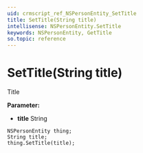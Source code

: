 ```yaml
---
uid: crmscript_ref_NSPersonEntity_SetTitle
title: SetTitle(String title)
intellisense: NSPersonEntity.SetTitle
keywords: NSPersonEntity, GetTitle
so.topic: reference
---
```


# SetTitle(String title)

Title

**Parameter:** 
* **title** String

```crmscript
NSPersonEntity thing;
String title;
thing.SetTitle(title);
```

